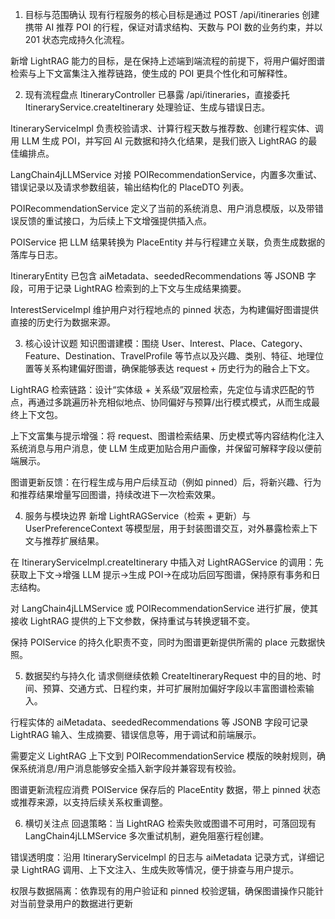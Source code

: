 1. 目标与范围确认
   现有行程服务的核心目标是通过 POST /api/itineraries 创建携带 AI 推荐 POI 的行程，保证对请求结构、天数与 POI 数的业务约束，并以 201 状态完成持久化流程。

新增 LightRAG 能力的目标，是在保持上述端到端流程的前提下，将用户偏好图谱检索与上下文富集注入推荐链路，使生成的 POI 更具个性化和可解释性。

2. 现有流程盘点
   ItineraryController 已暴露 /api/itineraries，直接委托 ItineraryService.createItinerary 处理验证、生成与错误日志。

ItineraryServiceImpl 负责校验请求、计算行程天数与推荐数、创建行程实体、调用 LLM 生成 POI，并写回 AI 元数据和持久化结果，是我们嵌入 LightRAG 的最佳编排点。

LangChain4jLLMService 对接 POIRecommendationService，内置多次重试、错误记录以及请求参数组装，输出结构化的 PlaceDTO 列表。

POIRecommendationService 定义了当前的系统消息、用户消息模版，以及带错误反馈的重试接口，为后续上下文增强提供插入点。

POIService 把 LLM 结果转换为 PlaceEntity 并与行程建立关联，负责生成数据的落库与日志。

ItineraryEntity 已包含 aiMetadata、seededRecommendations 等 JSONB 字段，可用于记录 LightRAG 检索到的上下文与生成结果摘要。

InterestServiceImpl 维护用户对行程地点的 pinned 状态，为构建偏好图谱提供直接的历史行为数据来源。

3. 核心设计议题
   知识图谱建模：围绕 User、Interest、Place、Category、Feature、Destination、TravelProfile 等节点以及兴趣、类别、特征、地理位置等关系构建偏好图谱，确保能够表达 request + 历史行为的融合上下文。

LightRAG 检索链路：设计“实体级 + 关系级”双层检索，先定位与请求匹配的节点，再通过多跳遍历补充相似地点、协同偏好与预算/出行模式模式，从而生成最终上下文包。

上下文富集与提示增强：将 request、图谱检索结果、历史模式等内容结构化注入系统消息与用户消息，使 LLM 生成更加贴合用户画像，并保留可解释字段以便前端展示。

图谱更新反馈：在行程生成与用户后续互动（例如 pinned）后，将新兴趣、行为和推荐结果增量写回图谱，持续改进下一次检索效果。

4. 服务与模块边界
   新增 LightRAGService（检索 + 更新）与 UserPreferenceContext 等模型层，用于封装图谱交互，对外暴露检索上下文与推荐扩展结果。

在 ItineraryServiceImpl.createItinerary 中插入对 LightRAGService 的调用：先获取上下文→增强 LLM 提示→生成 POI→在成功后回写图谱，保持原有事务和日志结构。

对 LangChain4jLLMService 或 POIRecommendationService 进行扩展，使其接收 LightRAG 提供的上下文参数，保持重试与转换逻辑不变。

保持 POIService 的持久化职责不变，同时为图谱更新提供所需的 place 元数据快照。

5. 数据契约与持久化
   请求侧继续依赖 CreateItineraryRequest 中的目的地、时间、预算、交通方式、日程约束，并可扩展附加偏好字段以丰富图谱检索输入。

行程实体的 aiMetadata、seededRecommendations 等 JSONB 字段可记录 LightRAG 输入、生成摘要、错误信息等，用于调试和前端展示。

需要定义 LightRAG 上下文到 POIRecommendationService 模版的映射规则，确保系统消息/用户消息能够安全插入新字段并兼容现有校验。

图谱更新流程应消费 POIService 保存后的 PlaceEntity 数据，带上 pinned 状态或推荐来源，以支持后续关系权重调整。

6. 横切关注点
   回退策略：当 LightRAG 检索失败或图谱不可用时，可落回现有 LangChain4jLLMService 多次重试机制，避免阻塞行程创建。

错误透明度：沿用 ItineraryServiceImpl 的日志与 aiMetadata 记录方式，详细记录 LightRAG 调用、上下文注入、生成失败等情况，便于排查与用户提示。

权限与数据隔离：依靠现有的用户验证和 pinned 校验逻辑，确保图谱操作只能针对当前登录用户的数据进行更新